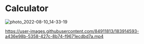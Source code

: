# Calculator

![photo_2022-08-10_14-33-19](https://user-images.githubusercontent.com/84911813/183914566-da9edead-f6c5-4d8c-befe-462b53f4a4de.jpg)


https://user-images.githubusercontent.com/84911813/183914593-a436e98b-5358-427c-8b74-f9671ecdbd7a.mp4

